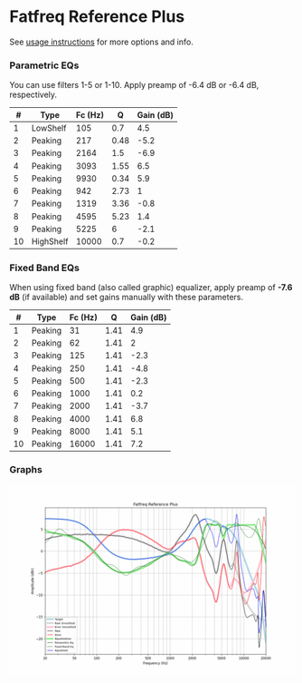 # Fatfreq Reference Plus
See [usage instructions](https://github.com/jaakkopasanen/AutoEq#usage) for more options and info.

### Parametric EQs
You can use filters 1-5 or 1-10. Apply preamp of -6.4 dB or -6.4 dB, respectively.

|   # | Type      |   Fc (Hz) |    Q |   Gain (dB) |
|-----|-----------|-----------|------|-------------|
|   1 | LowShelf  |       105 | 0.7  |         4.5 |
|   2 | Peaking   |       217 | 0.48 |        -5.2 |
|   3 | Peaking   |      2164 | 1.5  |        -6.9 |
|   4 | Peaking   |      3093 | 1.55 |         6.5 |
|   5 | Peaking   |      9930 | 0.34 |         5.9 |
|   6 | Peaking   |       942 | 2.73 |         1   |
|   7 | Peaking   |      1319 | 3.36 |        -0.8 |
|   8 | Peaking   |      4595 | 5.23 |         1.4 |
|   9 | Peaking   |      5225 | 6    |        -2.1 |
|  10 | HighShelf |     10000 | 0.7  |        -0.2 |

### Fixed Band EQs
When using fixed band (also called graphic) equalizer, apply preamp of **-7.6 dB** (if available) and set gains manually with these parameters.

|   # | Type    |   Fc (Hz) |    Q |   Gain (dB) |
|-----|---------|-----------|------|-------------|
|   1 | Peaking |        31 | 1.41 |         4.9 |
|   2 | Peaking |        62 | 1.41 |         2   |
|   3 | Peaking |       125 | 1.41 |        -2.3 |
|   4 | Peaking |       250 | 1.41 |        -4.8 |
|   5 | Peaking |       500 | 1.41 |        -2.3 |
|   6 | Peaking |      1000 | 1.41 |         0.2 |
|   7 | Peaking |      2000 | 1.41 |        -3.7 |
|   8 | Peaking |      4000 | 1.41 |         6.8 |
|   9 | Peaking |      8000 | 1.41 |         5.1 |
|  10 | Peaking |     16000 | 1.41 |         7.2 |

### Graphs
![](./Fatfreq%20Reference%20Plus.png)
